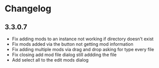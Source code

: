 # Changelog

## 3.3.0.7

- Fix adding mods to an instance not working if directory doesn't exist
- Fix mods added via the button not getting mod information
- Fix adding multiple mods via drag and drop asking for type every file
- Fix closing add mod file dialog still addding the file
- Add select all to the edit mods dialog
